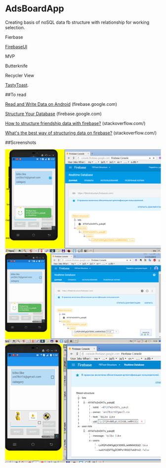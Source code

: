 
# AdsBoardApp

Creating basis of noSQL data fb structure with relationship for working selection.

Fierbase 

[FirebaseUI](https://github.com/firebase/FirebaseUI-Android) 

MVP 

Butterknife

Recycler View 

[TastyToast](https://github.com/yadav-rahul/TastyToast).

##To read

[Read and Write Data on Android](https://firebase.google.com/docs/database/android/read-and-write) (firebase.google.com) 

[Structure Your Database](https://firebase.google.com/docs/database/android/structure-data) (firebase.google.com)

[How to structure friendship data with firebase?](http://stackoverflow.com/a/38960217/6352712) (stackoverflow.com/) 

[What's the best way of structuring data on firebase?](http://stackoverflow.com/a/16423316/6352712) (stackoverflow.com/) 

##Screenshots

<img src = "https://github.com/SergeyBurlaka/AdsBoardApp-FirebaseTestDataStructure-Fierbase-MVP-Butterknife/blob/master/IMG/1/Screenshot_6.png">
<img src="https://github.com/SergeyBurlaka/AdsBoardApp-FirebaseTestDataStructure-Fierbase-MVP-Butterknife/blob/master/IMG/1/Screenshot_10.png">
<img src="https://github.com/SergeyBurlaka/AdsBoardApp-FirebaseTestDataStructure-Fierbase-MVP-Butterknife/blob/master/IMG/1/Screenshot_11.png">


